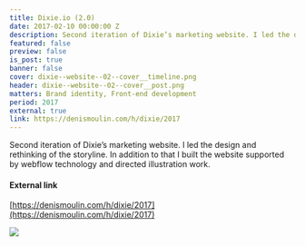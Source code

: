 ```yaml
---
title: Dixie.io (2.0)
date: 2017-02-10 00:00:00 Z
description: Second iteration of Dixie’s marketing website. I led the design and rethinking of the storyline. In addition to that I built the website supported by webflow technology and directed illustration work.
featured: false
preview: false
is_post: true
banner: false
cover: dixie--website--02--cover__timeline.png
header: dixie--website--02--cover__post.png
matters: Brand identity, Front-end development
period: 2017
external: true
link: https://denismoulin.com/h/dixie/2017
---
```


Second iteration of Dixie’s marketing website. I led the design and rethinking of the storyline. In addition to that I built the website supported by webflow technology and directed illustration work.

#### External link

[https://denismoulin.com/h/dixie/2017](https://denismoulin.com/h/dixie/2017)

![](../../assets/images/dixie--website--02--content--0.png)
